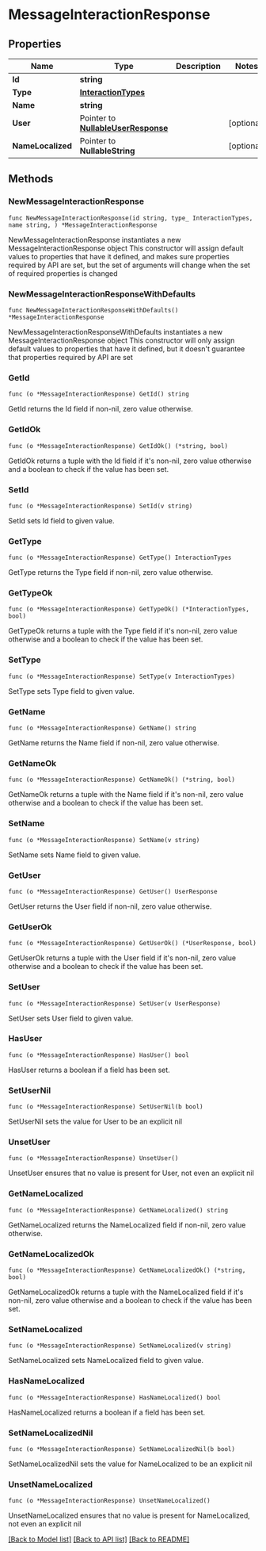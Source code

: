 # MessageInteractionResponse

## Properties

Name | Type | Description | Notes
------------ | ------------- | ------------- | -------------
**Id** | **string** |  | 
**Type** | [**InteractionTypes**](InteractionTypes.md) |  | 
**Name** | **string** |  | 
**User** | Pointer to [**NullableUserResponse**](UserResponse.md) |  | [optional] 
**NameLocalized** | Pointer to **NullableString** |  | [optional] 

## Methods

### NewMessageInteractionResponse

`func NewMessageInteractionResponse(id string, type_ InteractionTypes, name string, ) *MessageInteractionResponse`

NewMessageInteractionResponse instantiates a new MessageInteractionResponse object
This constructor will assign default values to properties that have it defined,
and makes sure properties required by API are set, but the set of arguments
will change when the set of required properties is changed

### NewMessageInteractionResponseWithDefaults

`func NewMessageInteractionResponseWithDefaults() *MessageInteractionResponse`

NewMessageInteractionResponseWithDefaults instantiates a new MessageInteractionResponse object
This constructor will only assign default values to properties that have it defined,
but it doesn't guarantee that properties required by API are set

### GetId

`func (o *MessageInteractionResponse) GetId() string`

GetId returns the Id field if non-nil, zero value otherwise.

### GetIdOk

`func (o *MessageInteractionResponse) GetIdOk() (*string, bool)`

GetIdOk returns a tuple with the Id field if it's non-nil, zero value otherwise
and a boolean to check if the value has been set.

### SetId

`func (o *MessageInteractionResponse) SetId(v string)`

SetId sets Id field to given value.


### GetType

`func (o *MessageInteractionResponse) GetType() InteractionTypes`

GetType returns the Type field if non-nil, zero value otherwise.

### GetTypeOk

`func (o *MessageInteractionResponse) GetTypeOk() (*InteractionTypes, bool)`

GetTypeOk returns a tuple with the Type field if it's non-nil, zero value otherwise
and a boolean to check if the value has been set.

### SetType

`func (o *MessageInteractionResponse) SetType(v InteractionTypes)`

SetType sets Type field to given value.


### GetName

`func (o *MessageInteractionResponse) GetName() string`

GetName returns the Name field if non-nil, zero value otherwise.

### GetNameOk

`func (o *MessageInteractionResponse) GetNameOk() (*string, bool)`

GetNameOk returns a tuple with the Name field if it's non-nil, zero value otherwise
and a boolean to check if the value has been set.

### SetName

`func (o *MessageInteractionResponse) SetName(v string)`

SetName sets Name field to given value.


### GetUser

`func (o *MessageInteractionResponse) GetUser() UserResponse`

GetUser returns the User field if non-nil, zero value otherwise.

### GetUserOk

`func (o *MessageInteractionResponse) GetUserOk() (*UserResponse, bool)`

GetUserOk returns a tuple with the User field if it's non-nil, zero value otherwise
and a boolean to check if the value has been set.

### SetUser

`func (o *MessageInteractionResponse) SetUser(v UserResponse)`

SetUser sets User field to given value.

### HasUser

`func (o *MessageInteractionResponse) HasUser() bool`

HasUser returns a boolean if a field has been set.

### SetUserNil

`func (o *MessageInteractionResponse) SetUserNil(b bool)`

 SetUserNil sets the value for User to be an explicit nil

### UnsetUser
`func (o *MessageInteractionResponse) UnsetUser()`

UnsetUser ensures that no value is present for User, not even an explicit nil
### GetNameLocalized

`func (o *MessageInteractionResponse) GetNameLocalized() string`

GetNameLocalized returns the NameLocalized field if non-nil, zero value otherwise.

### GetNameLocalizedOk

`func (o *MessageInteractionResponse) GetNameLocalizedOk() (*string, bool)`

GetNameLocalizedOk returns a tuple with the NameLocalized field if it's non-nil, zero value otherwise
and a boolean to check if the value has been set.

### SetNameLocalized

`func (o *MessageInteractionResponse) SetNameLocalized(v string)`

SetNameLocalized sets NameLocalized field to given value.

### HasNameLocalized

`func (o *MessageInteractionResponse) HasNameLocalized() bool`

HasNameLocalized returns a boolean if a field has been set.

### SetNameLocalizedNil

`func (o *MessageInteractionResponse) SetNameLocalizedNil(b bool)`

 SetNameLocalizedNil sets the value for NameLocalized to be an explicit nil

### UnsetNameLocalized
`func (o *MessageInteractionResponse) UnsetNameLocalized()`

UnsetNameLocalized ensures that no value is present for NameLocalized, not even an explicit nil

[[Back to Model list]](../README.md#documentation-for-models) [[Back to API list]](../README.md#documentation-for-api-endpoints) [[Back to README]](../README.md)



